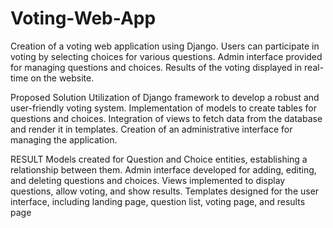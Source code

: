 # Voting-Web-App
Creation of a voting  web application using Django.
Users can participate in voting by selecting choices for various questions.
Admin interface provided for managing questions and choices.
Results of the voting displayed in real-time on the website.

Proposed Solution
Utilization of Django framework to develop a robust and user-friendly voting system.
Implementation of models to create tables for questions and choices.
Integration of views to fetch data from the database and render it in templates.
Creation of an administrative interface for managing the application.

RESULT
Models created for Question and Choice entities, establishing a relationship between them.
Admin interface developed for adding, editing, and deleting questions and choices.
Views implemented to display questions, allow voting, and show results.
Templates designed for the user interface, including landing page, question list, voting page, and results page

